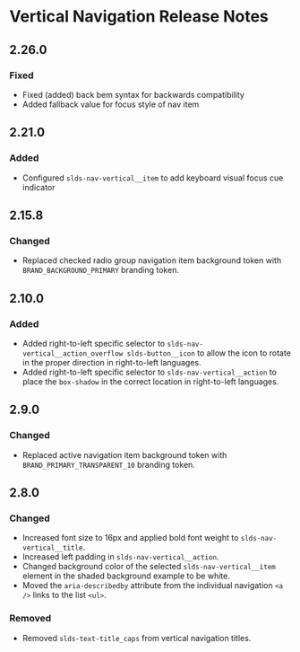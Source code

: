 <!-- Release notes authoring guidelines: http://keepachangelog.com/ -->

# Vertical Navigation Release Notes

<!-- ## [Unreleased] -->

## 2.26.0

### Fixed

- Fixed (added) back bem syntax for backwards compatibility
- Added fallback value for focus style of nav item

## 2.21.0

### Added

- Configured `slds-nav-vertical__item` to add keyboard visual focus cue indicator

## 2.15.8

### Changed

- Replaced checked radio group navigation item background token with `BRAND_BACKGROUND_PRIMARY` branding token.

## 2.10.0

### Added
- Added right-to-left specific selector to `slds-nav-vertical__action_overflow slds-button__icon` to allow the icon to rotate in the proper direction in right-to-left languages.
- Added right-to-left specific selector to `slds-nav-vertical__action` to place the `box-shadow` in the correct location in right-to-left languages.

## 2.9.0

### Changed

- Replaced active navigation item background token with `BRAND_PRIMARY_TRANSPARENT_10` branding token.

## 2.8.0

### Changed

- Increased font size to 16px and applied bold font weight to `slds-nav-vertical__title`.
- Increased left padding in `slds-nav-vertical__action`.
- Changed background color of the selected `slds-nav-vertical__item` element in the shaded background example to be white.
- Moved the `aria-describedby` attribute from the individual navigation `<a />` links to the list `<ul>`.

### Removed

- Removed `slds-text-title_caps` from vertical navigation titles.

